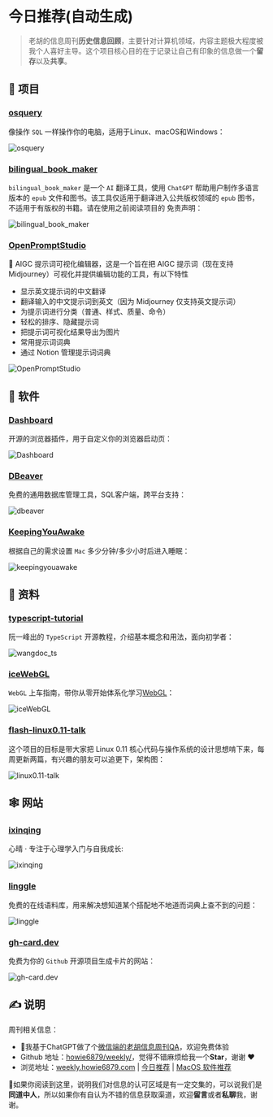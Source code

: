 # 今日推荐(自动生成)

> 老胡的信息周刊**历史信息回顾**，主要针对计算机领域，内容主题极大程度被我个人喜好主导。这个项目核心目的在于记录让自己有印象的信息做一个**留存**以及**共享**。


## 🎯 项目 

### [osquery](https://github.com/osquery/osquery)

像操作 `SQL` 一样操作你的电脑，适用于Linux、macOS和Windows：

![osquery](https://images-1252557999.file.myqcloud.com/uPic/osquery.jpg) 

### [bilingual_book_maker](https://github.com/yihong0618/bilingual_book_maker)

`bilingual_book_maker` 是一个 `AI` 翻译工具，使用 `ChatGPT` 帮助用户制作多语言版本的 `epub` 文件和图书。该工具仅适用于翻译进入公共版权领域的 `epub` 图书，不适用于有版权的书籍。请在使用之前阅读项目的 免责声明：

![bilingual_book_maker](https://images-1252557999.file.myqcloud.com/uPic/bilingual_book_maker.png) 

### [OpenPromptStudio](https://github.com/Moonvy/OpenPromptStudio)

🥣 AIGC 提示词可视化编辑器，这是一个旨在把 AIGC 提示词（现在支持 Midjourney）可视化并提供编辑功能的工具，有以下特性

- 显示英文提示词的中文翻译
- 翻译输入的中文提示词到英文（因为 Midjourney 仅支持英文提示词）
- 为提示词进行分类（普通、样式、质量、命令）
- 轻松的排序、隐藏提示词
- 把提示词可视化结果导出为图片
- 常用提示词词典
- 通过 Notion 管理提示词词典

![OpenPromptStudio](https://images-1252557999.file.myqcloud.com/uPic/OpenPromptStudio.jpg) 

## 🤖 软件 

### [Dashboard](https://github.com/leon-kfd/Dashboard)

开源的浏览器插件，用于自定义你的浏览器启动页：

![Dashboard](https://images-1252557999.file.myqcloud.com/uPic/Dashboard.png) 

### [DBeaver](https://github.com/dbeaver/dbeaver)

免费的通用数据库管理工具，SQL客户端，跨平台支持：

![dbeaver](https://images-1252557999.file.myqcloud.com/uPic/dbeaver.png) 

### [KeepingYouAwake](https://github.com/newmarcel/KeepingYouAwake)

根据自己的需求设置 `Mac` 多少分钟/多少小时后进入睡眠：

![keepingyouawake](https://images-1252557999.file.myqcloud.com/uPic/keepingyouawake.jpeg) 

## 👀 资料 

### [typescript-tutorial](https://github.com/wangdoc/typescript-tutorial)

阮一峰出的 `TypeScript` 开源教程，介绍基本概念和用法，面向初学者：

![wangdoc_ts](https://images-1252557999.file.myqcloud.com/uPic/wangdoc_ts.jpg) 

### [iceWebGL](https://github.com/MrWeilian/iceWebGL)

`WebGL` 上车指南，带你从零开始体系化学习[WebGL](https://ice-webgl.netlify.app/)：

![iceWebGL](https://images-1252557999.file.myqcloud.com/uPic/iceWebGL.png) 

### [flash-linux0.11-talk](https://github.com/sunym1993/flash-linux0.11-talk)

这个项目的目标是带大家把 Linux 0.11 核心代码与操作系统的设计思想啃下来，每周更新两篇，有兴趣的朋友可以追更下，架构图：

![linux0.11-talk](https://images-1252557999.file.myqcloud.com/uPic/P4ekdG.jpg) 

## 🕸 网站 

### [ixinqing](http://www.ixinqing.com/)

心晴 · 专注于心理学入门与自我成长:

![ixinqing](https://images-1252557999.file.myqcloud.com/uPic/ixinqing-20220328205229819.png) 

### [linggle](https://linggle.com/)

免费的在线语料库，用来解决想知道某个搭配地不地道而词典上查不到的问题：

![linggle](https://images-1252557999.file.myqcloud.com/uPic/linggle.jpg) 

### [gh-card.dev](https://gh-card.dev/)

免费为你的 `Github` 开源项目生成卡片的网站：

![gh-card.dev](https://images-1252557999.file.myqcloud.com/uPic/gh-card.dev.jpg) 

## ✍️ 说明

周刊相关信息：

- 🥳我基于ChatGPT做了个[微信端的老胡信息周刊QA](https://mp.weixin.qq.com/s/3ohE-rm6kryC07parr29bQ)，欢迎免费体验
- Github 地址：[howie6879/weekly/](https://github.com/howie6879/weekly/)，觉得不错麻烦给我一个**Star**，谢谢 ❤️
- 浏览地址：[weekly.howie6879.com](https://weekly.howie6879.com) | [今日推荐](https://weekly.howie6879.com/recommend/index.html) | [MacOS 软件推荐](https://weekly.howie6879.com/soft/mac.html)

🙌如果你阅读到这里，说明我们对信息的认可区域是有一定交集的，可以说我们是**同道中人**，所以如果你有自认为不错的信息获取渠道，欢迎**留言**或者**私聊**我，谢谢。
